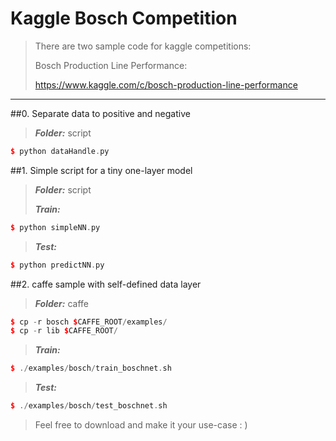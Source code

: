 # Kaggle Bosch Competition
> There are two sample code for kaggle competitions:
> 
> 
> Bosch Production Line Performance: 
>  
> <https://www.kaggle.com/c/bosch-production-line-performance>
> 
---
##0. Separate data to positive and negative
> ***Folder:*** script
> 
```C++
$ python dataHandle.py
```
> 
> 
##1. Simple script for a tiny one-layer model
> ***Folder:*** script
> 
> ***Train:***
```C++
$ python simpleNN.py
```
> 
> ***Test:***
```C++
$ python predictNN.py
```
> 
> 
##2. caffe sample with self-defined data layer
> ***Folder:*** caffe
> 
```C++
$ cp -r bosch $CAFFE_ROOT/examples/
$ cp -r lib $CAFFE_ROOT/
```
> 
> ***Train:***
```C++
$ ./examples/bosch/train_boschnet.sh
```
> 
> ***Test:***
```C++
$ ./examples/bosch/test_boschnet.sh
```
> 
> 
> 
> 
> Feel free to download and make it your use-case : )
